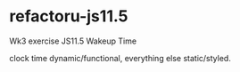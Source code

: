 refactoru-js11.5
================

Wk3 exercise JS11.5 Wakeup Time

clock time dynamic/functional, everything else static/styled.
